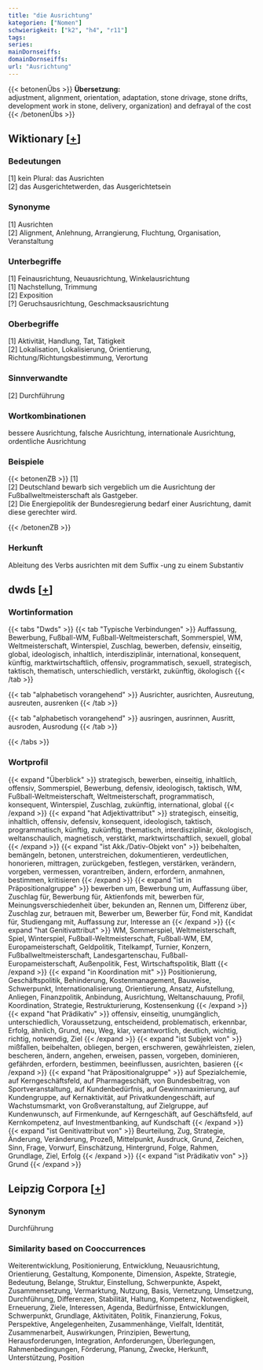 ```yaml
---
title: "die Ausrichtung"
kategorien: ["Nomen"]
schwierigkeit: ["k2", "h4", "r11"]
tags:
series:
mainDornseiffs:
domainDornseiffs:
url: "Ausrichtung"
---
```


{{< betonenÜbs >}}
**Übersetzung:**  
adjustment, alignment, orientation, adaptation, stone drivage, stone drifts, development work in stone, delivery, organization) and defrayal of the cost  
{{< /betonenÜbs >}}

## Wiktionary [[+](https://de.wiktionary.org/wiki/Ausrichtung)]

### Bedeutungen
[1] kein Plural: das Ausrichten  
[2] das Ausgerichtetwerden, das Ausgerichtetsein  

### Synonyme
[1] Ausrichten  
[2] Alignment, Anlehnung, Arrangierung, Fluchtung, Organisation, Veranstaltung  

### Unterbegriffe
[1] Feinausrichtung, Neuausrichtung, Winkelausrichtung  
[1] Nachstellung,  Trimmung  
[2] Exposition  
[?] Geruchsausrichtung, Geschmacksausrichtung  

### Oberbegriffe
[1]  Aktivität,  Handlung,  Tat,  Tätigkeit  
[2]  Lokalisation,  Lokalisierung,  Orientierung,  Richtung/Richtungsbestimmung, Verortung  

### Sinnverwandte
[2] Durchführung  

### Wortkombinationen
bessere Ausrichtung, falsche Ausrichtung, internationale Ausrichtung, ordentliche Ausrichtung  

### Beispiele
{{< betonenZB >}}
[1]  
[2] Deutschland bewarb sich vergeblich um die Ausrichtung der Fußballweltmeisterschaft als Gastgeber.  
[2] Die Energiepolitik der Bundesregierung bedarf einer Ausrichtung, damit diese gerechter wird.  

{{< /betonenZB >}}
### Herkunft
Ableitung des Verbs ausrichten mit dem Suffix -ung zu einem Substantiv  



## dwds [[+](https://www.dwds.de/wb/Ausrichtung)]

### Wortinformation
{{< tabs "Dwds" >}}
{{< tab "Typische Verbindungen" >}}
Auffassung, Bewerbung, Fußball-WM, Fußball-Weltmeisterschaft, Sommerspiel, WM, Weltmeisterschaft, Winterspiel, Zuschlag, bewerben, defensiv, einseitig, global, ideologisch, inhaltlich, interdisziplinär, international, konsequent, künftig, marktwirtschaftlich, offensiv, programmatisch, sexuell, strategisch, taktisch, thematisch, unterschiedlich, verstärkt, zukünftig, ökologisch
{{< /tab >}}

{{< tab "alphabetisch vorangehend" >}}
Ausrichter, ausrichten, Ausreutung, ausreuten, ausrenken
{{< /tab >}}

{{< tab "alphabetisch vorangehend" >}}
ausringen, ausrinnen, Ausritt, ausroden, Ausrodung
{{< /tab >}}

{{< /tabs >}}

### Wortprofil
{{< expand "Überblick" >}} strategisch, bewerben, einseitig, inhaltlich, offensiv, Sommerspiel, Bewerbung, defensiv, ideologisch, taktisch, WM, Fußball-Weltmeisterschaft, Weltmeisterschaft, programmatisch, konsequent, Winterspiel, Zuschlag, zukünftig, international, global {{< /expand >}}
{{< expand "hat Adjektivattribut" >}} strategisch, einseitig, inhaltlich, offensiv, defensiv, konsequent, ideologisch, taktisch, programmatisch, künftig, zukünftig, thematisch, interdisziplinär, ökologisch, weltanschaulich, magnetisch, verstärkt, marktwirtschaftlich, sexuell, global {{< /expand >}}
{{< expand "ist Akk./Dativ-Objekt von" >}} beibehalten, bemängeln, betonen, unterstreichen, dokumentieren, verdeutlichen, honorieren, mittragen, zurückgeben, festlegen, verstärken, verändern, vorgeben, vermessen, vorantreiben, ändern, erfordern, anmahnen, bestimmen, kritisieren {{< /expand >}}
{{< expand "ist in Präpositionalgruppe" >}} bewerben um, Bewerbung um, Auffassung über, Zuschlag für, Bewerbung für, Aktienfonds mit, bewerben für, Meinungsverschiedenheit über, bekunden an, Rennen um, Differenz über, Zuschlag zur, betrauen mit, Bewerber um, Bewerber für, Fond mit, Kandidat für, Studiengang mit, Auffassung zur, Interesse an {{< /expand >}}
{{< expand "hat Genitivattribut" >}} WM, Sommerspiel, Weltmeisterschaft, Spiel, Winterspiel, Fußball-Weltmeisterschaft, Fußball-WM, EM, Europameisterschaft, Geldpolitik, Titelkampf, Turnier, Konzern, Fußballweltmeisterschaft, Landesgartenschau, Fußball-Europameisterschaft, Außenpolitik, Fest, Wirtschaftspolitik, Blatt {{< /expand >}}
{{< expand "in Koordination mit" >}} Positionierung, Geschäftspolitik, Behinderung, Kostenmanagement, Bauweise, Schwerpunkt, Internationalisierung, Orientierung, Ansatz, Aufstellung, Anliegen, Finanzpolitik, Anbindung, Ausrichtung, Weltanschauung, Profil, Koordination, Strategie, Restrukturierung, Kostensenkung {{< /expand >}}
{{< expand "hat Prädikativ" >}} offensiv, einseitig, unumgänglich, unterschiedlich, Voraussetzung, entscheidend, problematisch, erkennbar, Erfolg, ähnlich, Grund, neu, Weg, klar, verantwortlich, deutlich, wichtig, richtig, notwendig, Ziel {{< /expand >}}
{{< expand "ist Subjekt von" >}} mißfallen, beibehalten, obliegen, bergen, erschweren, gewährleisten, zielen, bescheren, ändern, angehen, erweisen, passen, vorgeben, dominieren, gefährden, erfordern, bestimmen, beeinflussen, ausrichten, basieren {{< /expand >}}
{{< expand "hat Präpositionalgruppe" >}} auf Spezialchemie, auf Kerngeschäftsfeld, auf Pharmageschäft, von Bundesbeitrag, von Sportveranstaltung, auf Kundenbedürfnis, auf Gewinnmaximierung, auf Kundengruppe, auf Kernaktivität, auf Privatkundengeschäft, auf Wachstumsmarkt, von Großveranstaltung, auf Zielgruppe, auf Kundenwunsch, auf Firmenkunde, auf Kerngeschäft, auf Geschäftsfeld, auf Kernkompetenz, auf Investmentbanking, auf Kundschaft {{< /expand >}}
{{< expand "ist Genitivattribut von" >}} Beurteilung, Zug, Strategie, Änderung, Veränderung, Prozeß, Mittelpunkt, Ausdruck, Grund, Zeichen, Sinn, Frage, Vorwurf, Einschätzung, Hintergrund, Folge, Rahmen, Grundlage, Ziel, Erfolg {{< /expand >}}
{{< expand "ist Prädikativ von" >}} Grund {{< /expand >}}

## Leipzig Corpora [[+](https://corpora.uni-leipzig.de/en/res?word=Ausrichtung&corpusId=deu_newscrawl-public_2018)]


### Synonym
Durchführung


### Similarity based on Cooccurrences
Weiterentwicklung, Positionierung, Entwicklung, Neuausrichtung, Orientierung, Gestaltung, Komponente, Dimension, Aspekte, Strategie, Bedeutung, Belange, Struktur, Einstellung, Schwerpunkte, Aspekt, Zusammensetzung, Vermarktung, Nutzung, Basis, Vernetzung, Umsetzung, Durchführung, Differenzen, Stabilität, Haltung, Kompetenz, Notwendigkeit, Erneuerung, Ziele, Interessen, Agenda, Bedürfnisse, Entwicklungen, Schwerpunkt, Grundlage, Aktivitäten, Politik, Finanzierung, Fokus, Perspektive, Angelegenheiten, Zusammenhänge, Vielfalt, Identität, Zusammenarbeit, Auswirkungen, Prinzipien, Bewertung, Herausforderungen, Integration, Anforderungen, Überlegungen, Rahmenbedingungen, Förderung, Planung, Zwecke, Herkunft, Unterstützung, Position


